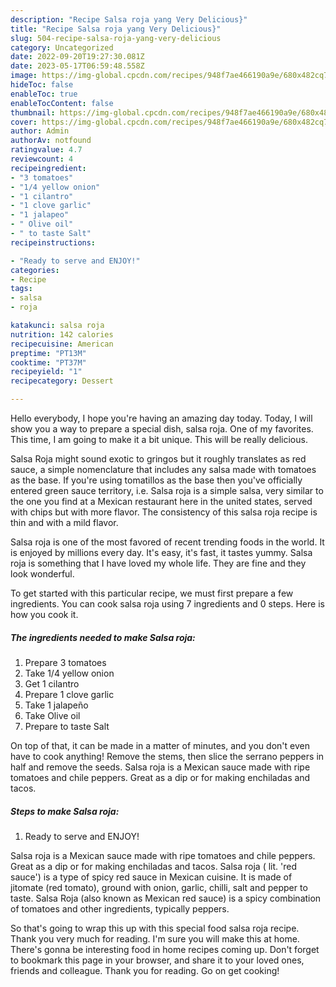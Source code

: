 ```yaml
---
description: "Recipe Salsa roja yang Very Delicious}"
title: "Recipe Salsa roja yang Very Delicious}"
slug: 504-recipe-salsa-roja-yang-very-delicious
category: Uncategorized
date: 2022-09-20T19:27:30.081Z
date: 2023-05-17T06:59:48.558Z
image: https://img-global.cpcdn.com/recipes/948f7ae466190a9e/680x482cq70/salsa-roja-recipe-main-photo.jpg
hideToc: false
enableToc: true
enableTocContent: false
thumbnail: https://img-global.cpcdn.com/recipes/948f7ae466190a9e/680x482cq70/salsa-roja-recipe-main-photo.jpg
cover: https://img-global.cpcdn.com/recipes/948f7ae466190a9e/680x482cq70/salsa-roja-recipe-main-photo.jpg
author: Admin
authorAv: notfound
ratingvalue: 4.7
reviewcount: 4
recipeingredient:
- "3 tomatoes"
- "1/4 yellow onion"
- "1 cilantro"
- "1 clove garlic"
- "1 jalapeo"
- " Olive oil"
- " to taste Salt"
recipeinstructions:

- "Ready to serve and ENJOY!"
categories:
- Recipe
tags:
- salsa
- roja

katakunci: salsa roja 
nutrition: 142 calories
recipecuisine: American
preptime: "PT13M"
cooktime: "PT37M"
recipeyield: "1"
recipecategory: Dessert

---
```



Hello everybody, I hope you're having an amazing day today. Today, I will show you a way to prepare a special dish, salsa roja. One of my favorites. This time, I am going to make it a bit unique. This will be really delicious.

Salsa Roja might sound exotic to gringos but it roughly translates as red sauce, a simple nomenclature that includes any salsa made with tomatoes as the base. If you&#39;re using tomatillos as the base then you&#39;ve officially entered green sauce territory, i.e. Salsa roja is a simple salsa, very similar to the one you find at a Mexican restaurant here in the united states, served with chips but with more flavor. The consistency of this salsa roja recipe is thin and with a mild flavor.

Salsa roja is one of the most favored of recent trending foods in the world. It is enjoyed by millions every day. It's easy, it's fast, it tastes yummy. Salsa roja is something that I have loved my whole life. They are fine and they look wonderful.


To get started with this particular recipe, we must first prepare a few ingredients. You can cook salsa roja using 7 ingredients and 0 steps. Here is how you cook it.

<!--inarticleads1-->

##### The ingredients needed to make Salsa roja:

1. Prepare 3 tomatoes
1. Take 1/4 yellow onion
1. Get 1 cilantro
1. Prepare 1 clove garlic
1. Take 1 jalapeño
1. Take  Olive oil
1. Prepare  to taste Salt


On top of that, it can be made in a matter of minutes, and you don&#39;t even have to cook anything! Remove the stems, then slice the serrano peppers in half and remove the seeds. Salsa roja is a Mexican sauce made with ripe tomatoes and chile peppers. Great as a dip or for making enchiladas and tacos. 

<!--inarticleads2-->

##### Steps to make Salsa roja:


1. Ready to serve and ENJOY!

Salsa roja is a Mexican sauce made with ripe tomatoes and chile peppers. Great as a dip or for making enchiladas and tacos. Salsa roja ( lit. &#39;red sauce&#39;) is a type of spicy red sauce in Mexican cuisine. It is made of jitomate (red tomato), ground with onion, garlic, chilli, salt and pepper to taste. Salsa Roja (also known as Mexican red sauce) is a spicy combination of tomatoes and other ingredients, typically peppers. 

So that's going to wrap this up with this special food salsa roja recipe. Thank you very much for reading. I'm sure you will make this at home. There's gonna be interesting food in home recipes coming up. Don't forget to bookmark this page in your browser, and share it to your loved ones, friends and colleague. Thank you for reading. Go on get cooking!
